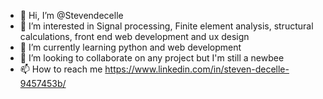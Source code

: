 - 👋 Hi, I’m @Stevendecelle
- 👀 I’m interested in Signal processing, Finite element analysis, structural calculations, front end web development and ux design
- 🌱 I’m currently learning python and web development
- 💞️ I’m looking to collaborate on any project but I'm still a newbee
- 📫 How to reach me https://www.linkedin.com/in/steven-decelle-9457453b/

<!---
Stevendecelle/Stevendecelle is a ✨ special ✨ repository because its `README.md` (this file) appears on your GitHub profile.
You can click the Preview link to take a look at your changes.
--->
